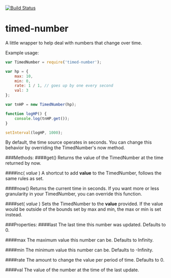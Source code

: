 [![Build Status](https://travis-ci.org/bjornstar/timed-number.png)](https://travis-ci.org/bjornstar/timed-number)

timed-number
==========

A little wrapper to help deal with numbers that change over time.

Example usage:
```javascript
var TimedNumber = require('timed-number');

var hp = {
	max: 10,
	min: 0,
	rate: 1 / 1, // goes up by one every second
	val: 3
};

var tnHP = new TimedNumber(hp);

function logHP() {
	console.log(tnHP.get());
}

setInterval(logHP, 1000);
```

By default, the time source operates in seconds. You can change this behavior by overriding the
TimedNumber's now method.

###Methods:
####get()
Returns the value of the TimedNumber at the time returned by now.

####inc( *value* )
A shortcut to add **value** to the TimedNumber, follows the same rules as set.

####now()
Returns the current time in seconds. If you want more or less granularity in your TimedNumber, you
can override this function.

####set( *value* )
Sets the TimedNumber to the **value** provided. If the value would be outside of the bounds set by
max and min, the max or min is set instead.

###Properties:
####last
The last time this number was updated. Defaults to 0.

####max
The maximum value this number can be. Defaults to Infinity.

####min
The minimum value this number can be. Defaults to -Infinity.

####rate
The amount to change the value per period of time. Defaults to 0.

####val
The value of the number at the time of the last update.